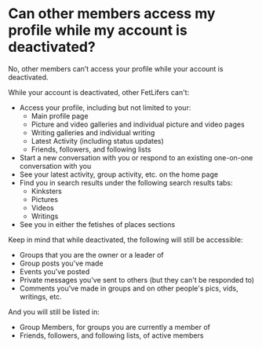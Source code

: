 # Can other members access my profile while my account is deactivated?

No, other members can’t access your profile while your account is deactivated.

While your account is deactivated, other FetLifers can't:

- Access your profile, including but not limited to your:
  - Main profile page
  - Picture and video galleries and individual picture and video pages
  - Writing galleries and individual writing
  - Latest Activity (including status updates)
  - Friends, followers, and following lists
- Start a new conversation with you or respond to an existing one-on-one conversation with you
- See your latest activity, group activity, etc. on the home page
- Find you in search results under the following search results tabs:
  - Kinksters
  - Pictures
  - Videos
  - Writings
- See you in either the fetishes of places sections

Keep in mind that while deactivated, the following will still be accessible:

- Groups that you are the owner or a leader of
- Group posts you've made
- Events you've posted
- Private messages you've sent to others (but they can't be responded to)
- Comments you've made in groups and on other people's pics, vids, writings, etc.

And you will still be listed in:

- Group Members, for groups you are currently a member of
- Friends, followers, and following lists, of active members
